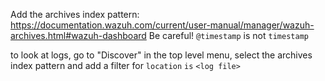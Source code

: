 Add the archives index pattern: https://documentation.wazuh.com/current/user-manual/manager/wazuh-archives.html#wazuh-dashboard
Be careful! `@timestamp` is not `timestamp`

to look at logs, go to "Discover" in the top level menu, select the archives index pattern and add a filter for `location` `is` `<log file>`